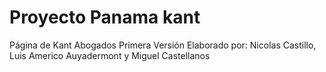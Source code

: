 # Proyecto Panama kant 
Página de Kant Abogados 
Primera Versión
Elaborado por: Nicolas Castillo, Luis Americo Auyadermont y Miguel Castellanos
